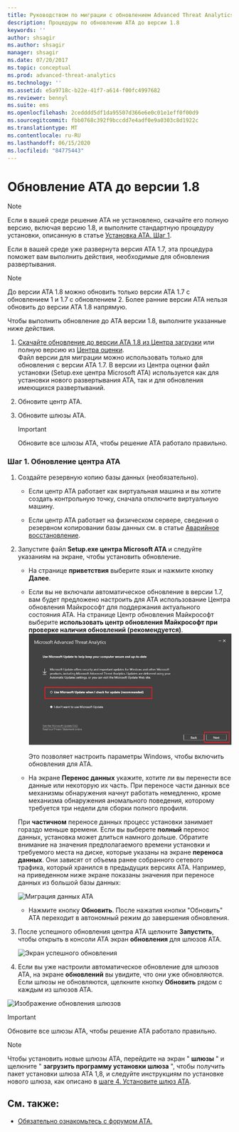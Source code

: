 ```yaml
---
title: Руководством по миграции с обновлением Advanced Threat Analytics до 1,8
description: Процедуры по обновлению ATA до версии 1.8
keywords: ''
author: shsagir
ms.author: shsagir
manager: shsagir
ms.date: 07/20/2017
ms.topic: conceptual
ms.prod: advanced-threat-analytics
ms.technology: ''
ms.assetid: e5a9718c-b22e-41f7-a614-f00fc4997682
ms.reviewer: bennyl
ms.suite: ems
ms.openlocfilehash: 2cedddd5df1da95507d366e6e0c01e1eff0f00d9
ms.sourcegitcommit: fbb0768c392f9bccdd7e4adf0e9a0303c8d1922c
ms.translationtype: MT
ms.contentlocale: ru-RU
ms.lasthandoff: 06/15/2020
ms.locfileid: "84775443"
---
```

# <a name="updating-ata-to-version-18"></a>Обновление ATA до версии 1.8

> [!NOTE] 
> Если в вашей среде решение ATA не установлено, скачайте его полную версию, включая версию 1.8, и выполните стандартную процедуру установки, описанную в статье [Установка ATA. Шаг 1](install-ata-step1.md).

Если в вашей среде уже развернута версия ATA 1.7, эта процедура поможет вам выполнить действия, необходимые для обновления развертывания.

> [!NOTE] 
>  До версии ATA 1.8 можно обновить только версии ATA 1.7 с обновлением 1 и 1.7 с обновлением 2. Более ранние версии ATA нельзя обновить до версии ATA 1.8 напрямую.

Чтобы выполнить обновление до ATA версии 1.8, выполните указанные ниже действия.

1.  [Скачайте обновление до версии ATA 1.8 из Центра загрузки](https://www.microsoft.com/download/details.aspx?id=55536) или полную версию из [Центра оценки](https://www.microsoft.com/evalcenter/evaluate-microsoft-advanced-threat-analytics).<br>
Файл версии для миграции можно использовать только для обновления с версии ATA 1.7. В версии из Центра оценки файл установки (Setup.exe центра Microsoft ATA) используется как для установки нового развертывания ATA, так и для обновления имеющихся развертываний.

2.  Обновите центр ATA.

4.  Обновите шлюзы АТА.

    > [!IMPORTANT]
    > Обновите все шлюзы ATA, чтобы решение ATA работало правильно.

### <a name="step-1-update-the-ata-center"></a>Шаг 1. Обновление центра ATA

1. Создайте резервную копию базы данных (необязательно).

   -   Если центр АТА работает как виртуальная машина и вы хотите создать контрольную точку, сначала отключите виртуальную машину.

   -   Если центр ATA работает на физическом сервере, сведения о резервном копировании базы данных см. в статье [Аварийное восстановление](disaster-recovery.md).

2. Запустите файл **Setup.exe центра Microsoft ATA** и следуйте указаниям на экране, чтобы установить обновление.

   - На странице **приветствия** выберите язык и нажмите кнопку **Далее**.

   - Если вы не включали автоматическое обновление в версии 1.7, вам будет предложено настроить для ATA использование Центра обновления Майкрософт для поддержания актуального состояния ATA.  На странице Центр обновления Майкрософт выберите **использовать центр обновления Майкрософт при проверке наличия обновлений (рекомендуется)**.
     ![Изображение. Поддержка актуальности ATA](media/ata_ms_update.png)
     
     Это позволяет настроить параметры Windows, чтобы включить обновления для ATA. 
    
   - На экране **Перенос данных** укажите, хотите ли вы перенести все данные или некоторую их часть. При переносе части данных все механизмы обнаружения начнут работать немедленно, кроме механизма обнаружения аномального поведения, которому требуется три недели для сборки полного профиля.  
    
   При **частичном** переносе данных процесс установки занимает гораздо меньше времени. Если вы выберете **полный** перенос данных, установка может длиться намного дольше. Обратите внимание на значения предполагаемого времени установки и требуемого места на диске, которые указаны на экране **переноса данных**. Они зависят от объема ранее собранного сетевого трафика, который хранился в предыдущих версиях ATA. Например, на приведенном ниже экране показаны значения при переносе данных из большой базы данных:
         
   ![Миграция данных ATA](media/migration-data-migration.png)

   -  Нажмите кнопку **Обновить**. После нажатия кнопки "Обновить" ATA переходит в автономный режим до завершения обновления.

3. После успешного обновления центра ATA щелкните **Запустить**, чтобы открыть в консоли ATA экран **обновления** для шлюзов ATA.

   ![Экран успешного обновления](media/migration-center-success.png)

4. Если вы уже настроили автоматическое обновление для шлюзов ATA, на экране **обновлений** вы увидите, что они уже обновляются. Если шлюзы не обновляются, щелкните кнопку **Обновить** рядом с каждым из шлюзов ATA.
  
![Изображение обновления шлюзов](media/migration-update-gw.png)

  
> [!IMPORTANT] 
> Обновите все шлюзы ATA, чтобы решение ATA работало правильно.
 
> [!NOTE] 
> Чтобы установить новые шлюзы ATA, перейдите на экран " **шлюзы** " и щелкните " **загрузить программу установки шлюза** ", чтобы получить пакет установки шлюза ATA 1,8, и следуйте инструкциям по установке нового шлюза, как описано в [шаге 4. Установите шлюз ATA](install-ata-step4.md).


## <a name="see-also"></a>См. также:

- [Обязательно ознакомьтесь с форумом ATA.](https://social.technet.microsoft.com/Forums/security/home?forum=mata)
